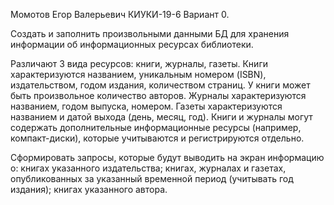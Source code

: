 
Момотов Егор Валерьевич КИУКИ-19-6 Вариант 0. 

Создать и заполнить произвольными данными БД для хранения информации об информационных ресурсах библиотеки.

Различают 3 вида ресурсов: книги, журналы, газеты. 
Книги характеризуются названием, уникальным номером (ISBN), издательством, годом издания, количеством страниц. 
У книги может быть произвольное количество авторов. Журналы характеризуются названием, годом выпуска, номером. 
Газеты характеризуются названием и датой выхода (день, месяц, год).
Книги и журналы могут содержать дополнительные информационные ресурсы (например, компакт-диски), которые учитываются и регистрируются отдельно.

Сформировать запросы, которые будут выводить на экран информацию о:
  книгах указанного издательства;
  книгах, журналах и газетах, опубликованных за указанный временной период (учитывать год издания);
  книгах указанного автора.
  
